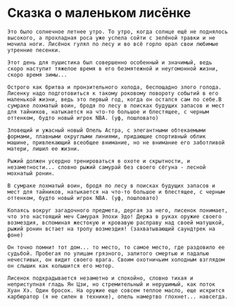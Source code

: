 ﻿Сказка о маленьком лисёнке
===============

	Это было солнечное летнее утро. То утро, когда солнце ещё не поднялось высокого, а прохладная роса уже успела сойти с зелёной травки и не мочила ноги. Лисёнок гулял по лесу и во всё горло орал свои любимые утренние песенки.

	Этот день для пушистика был совершенно особенный и значимый, ведь скоро наступит тяжелое время в его безмятежной и неугомонной жизни, скоро время зимы...

	Острого как бритва и пронзительного холода, беспощадно злого голода. Лисенку надо подготовиться к такому роковому повороту событий в его маленькой жизни, ведь это первый год, когда он остался сам по себе.В сумраке лохматый воин, бродя по лесу в поисках будущих запасов и мест для тайников, натыкается на что-то большое и блестящее, с черным оттенком, будто новый игрок NBA. (уф, пошловато)

	Зловещий и ужасный новый Опель Астра, с элегантными обтекаемыми формами, плавными округлыми линиями, придающие спортивный облик машине, привлекающий всеобщее внимание, но не внимание его заботливой матери, лишил ее жизни.

	Рыжий должен усердно тренироваться в охоте и скрытности, и незаметности... словно рыжий самурай без своего сёгуна - лесной мохнатый ронин.

	В сумраке лохматый воин, бродя по лесу в поисках будущих запасов и мест для тайников, натыкается на что-то большое и блестящее, с черным оттенком, будто новый игрок NBA. (уф, пошловато)

	Копаясь вокруг загадочного предмета, дергая за него, лисенок понимает, что это настоящий меч Самурая Эпохи Эдо! Держа в руках оружие своего возмездия, вспоминая жестокую и кровавую расправу над своей матушкой, рыжий ронин встает на тропу возмездия! (захватывающий саундтрек на фоне)

	Он точно помнит тот дом... то место, то самое место, где раздовило ее судьбой. Пробегая по улицам грязного, залитого смертью и падалью нечестивых, он видит своего врага. Своим охотничьим холодным взглядом он слышик как колышится его мотор.

	Лисенок подкрадывается незаметно и спокойно, словно тихая и неприступная гладь Ян Цзи, но стремительный и нерушимый, как поток Хуан Хэ. Один бросок. На оружие еще совсем теплое масло, еще искрится карбюратор (я не силен в технике), опель намертво глохнет... навсегда.

